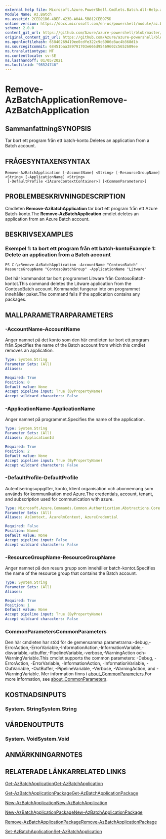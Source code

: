 ```yaml
---
external help file: Microsoft.Azure.PowerShell.Cmdlets.Batch.dll-Help.xml
Module Name: Az.Batch
ms.assetid: 2CED21D6-4BEF-423B-A04A-5B812CEB975D
online version: https://docs.microsoft.com/en-us/powershell/module/az.batch/remove-azbatchapplication
schema: 2.0.0
content_git_url: https://github.com/Azure/azure-powershell/blob/master/src/Batch/Batch/help/Remove-AzBatchApplication.md
original_content_git_url: https://github.com/Azure/azure-powershell/blob/master/src/Batch/Batch/help/Remove-AzBatchApplication.md
ms.openlocfilehash: 65840269419ee0cdfe322c9c6906e8ac4b368d1b
ms.sourcegitcommit: 68451baa389791703e666d95469602c5652609ee
ms.translationtype: MT
ms.contentlocale: sv-SE
ms.lasthandoff: 01/05/2021
ms.locfileid: "98524746"
---
```

# <span data-ttu-id="a5c48-101">Remove-AzBatchApplication</span><span class="sxs-lookup"><span data-stu-id="a5c48-101">Remove-AzBatchApplication</span></span>

## <span data-ttu-id="a5c48-102">Sammanfattning</span><span class="sxs-lookup"><span data-stu-id="a5c48-102">SYNOPSIS</span></span>
<span data-ttu-id="a5c48-103">Tar bort ett program från ett batch-konto.</span><span class="sxs-lookup"><span data-stu-id="a5c48-103">Deletes an application from a Batch account.</span></span>

## <span data-ttu-id="a5c48-104">FRÅGESYNTAXEN</span><span class="sxs-lookup"><span data-stu-id="a5c48-104">SYNTAX</span></span>

```
Remove-AzBatchApplication [-AccountName] <String> [-ResourceGroupName] <String> [-ApplicationName] <String>
 [-DefaultProfile <IAzureContextContainer>] [<CommonParameters>]
```

## <span data-ttu-id="a5c48-105">PROBLEMBESKRIVNING</span><span class="sxs-lookup"><span data-stu-id="a5c48-105">DESCRIPTION</span></span>
<span data-ttu-id="a5c48-106">Cmdleten **Remove-AzBatchApplication** tar bort ett program från ett Azure Batch-konto.</span><span class="sxs-lookup"><span data-stu-id="a5c48-106">The **Remove-AzBatchApplication** cmdlet deletes an application from an Azure Batch account.</span></span>

## <span data-ttu-id="a5c48-107">BESKRIVS</span><span class="sxs-lookup"><span data-stu-id="a5c48-107">EXAMPLES</span></span>

### <span data-ttu-id="a5c48-108">Exempel 1: ta bort ett program från ett batch-konto</span><span class="sxs-lookup"><span data-stu-id="a5c48-108">Example 1: Delete an application from a Batch account</span></span>
```
PS C:\>Remove-AzBatchApplication -AccountName "ContosoBatch" -ResourceGroupName "ContosoBatchGroup" -ApplicationName "Litware"
```

<span data-ttu-id="a5c48-109">Det här kommandot tar bort programmet Litware från ContosoBatch-kontot.</span><span class="sxs-lookup"><span data-stu-id="a5c48-109">This command deletes the Litware application from the ContosoBatch account.</span></span>
<span data-ttu-id="a5c48-110">Kommandot fungerar inte om programmet innehåller paket.</span><span class="sxs-lookup"><span data-stu-id="a5c48-110">The command fails if the application contains any packages.</span></span>

## <span data-ttu-id="a5c48-111">MALLPARAMETRAR</span><span class="sxs-lookup"><span data-stu-id="a5c48-111">PARAMETERS</span></span>

### <span data-ttu-id="a5c48-112">-AccountName</span><span class="sxs-lookup"><span data-stu-id="a5c48-112">-AccountName</span></span>
<span data-ttu-id="a5c48-113">Anger namnet på det konto som den här cmdleten tar bort ett program från.</span><span class="sxs-lookup"><span data-stu-id="a5c48-113">Specifies the name of the Batch account from which this cmdlet removes an application.</span></span>

```yaml
Type: System.String
Parameter Sets: (All)
Aliases:

Required: True
Position: 0
Default value: None
Accept pipeline input: True (ByPropertyName)
Accept wildcard characters: False
```

### <span data-ttu-id="a5c48-114">-ApplicationName</span><span class="sxs-lookup"><span data-stu-id="a5c48-114">-ApplicationName</span></span>
<span data-ttu-id="a5c48-115">Anger namnet på programmet.</span><span class="sxs-lookup"><span data-stu-id="a5c48-115">Specifies the name of the application.</span></span>

```yaml
Type: System.String
Parameter Sets: (All)
Aliases: ApplicationId

Required: True
Position: 2
Default value: None
Accept pipeline input: True (ByPropertyName)
Accept wildcard characters: False
```

### <span data-ttu-id="a5c48-116">-DefaultProfile</span><span class="sxs-lookup"><span data-stu-id="a5c48-116">-DefaultProfile</span></span>
<span data-ttu-id="a5c48-117">Autentiseringsuppgifter, konto, klient organisation och abonnemang som används för kommunikation med Azure.</span><span class="sxs-lookup"><span data-stu-id="a5c48-117">The credentials, account, tenant, and subscription used for communication with azure.</span></span>

```yaml
Type: Microsoft.Azure.Commands.Common.Authentication.Abstractions.Core.IAzureContextContainer
Parameter Sets: (All)
Aliases: AzContext, AzureRmContext, AzureCredential

Required: False
Position: Named
Default value: None
Accept pipeline input: False
Accept wildcard characters: False
```

### <span data-ttu-id="a5c48-118">-ResourceGroupName</span><span class="sxs-lookup"><span data-stu-id="a5c48-118">-ResourceGroupName</span></span>
<span data-ttu-id="a5c48-119">Anger namnet på den resurs grupp som innehåller batch-kontot.</span><span class="sxs-lookup"><span data-stu-id="a5c48-119">Specifies the name of the resource group that contains the Batch account.</span></span>

```yaml
Type: System.String
Parameter Sets: (All)
Aliases:

Required: True
Position: 1
Default value: None
Accept pipeline input: True (ByPropertyName)
Accept wildcard characters: False
```

### <span data-ttu-id="a5c48-120">CommonParameters</span><span class="sxs-lookup"><span data-stu-id="a5c48-120">CommonParameters</span></span>
<span data-ttu-id="a5c48-121">Den här cmdleten har stöd för de gemensamma parametrarna:-debug,-ErrorAction,-ErrorVariable,-InformationAction,-InformationVariable,-disvariable,-utbuffer,-PipelineVariable,-verbose,-WarningAction och-WarningVariable.</span><span class="sxs-lookup"><span data-stu-id="a5c48-121">This cmdlet supports the common parameters: -Debug, -ErrorAction, -ErrorVariable, -InformationAction, -InformationVariable, -OutVariable, -OutBuffer, -PipelineVariable, -Verbose, -WarningAction, and -WarningVariable.</span></span> <span data-ttu-id="a5c48-122">Mer information finns i [about_CommonParameters](http://go.microsoft.com/fwlink/?LinkID=113216).</span><span class="sxs-lookup"><span data-stu-id="a5c48-122">For more information, see [about_CommonParameters](http://go.microsoft.com/fwlink/?LinkID=113216).</span></span>

## <span data-ttu-id="a5c48-123">KOSTNADS</span><span class="sxs-lookup"><span data-stu-id="a5c48-123">INPUTS</span></span>

### <span data-ttu-id="a5c48-124">System. String</span><span class="sxs-lookup"><span data-stu-id="a5c48-124">System.String</span></span>

## <span data-ttu-id="a5c48-125">VÄRDEN</span><span class="sxs-lookup"><span data-stu-id="a5c48-125">OUTPUTS</span></span>

### <span data-ttu-id="a5c48-126">System. Void</span><span class="sxs-lookup"><span data-stu-id="a5c48-126">System.Void</span></span>

## <span data-ttu-id="a5c48-127">ANMÄRKNINGAR</span><span class="sxs-lookup"><span data-stu-id="a5c48-127">NOTES</span></span>

## <span data-ttu-id="a5c48-128">RELATERADE LÄNKAR</span><span class="sxs-lookup"><span data-stu-id="a5c48-128">RELATED LINKS</span></span>

[<span data-ttu-id="a5c48-129">Get-AzBatchApplication</span><span class="sxs-lookup"><span data-stu-id="a5c48-129">Get-AzBatchApplication</span></span>](./Get-AzBatchApplication.md)

[<span data-ttu-id="a5c48-130">Get-AzBatchApplicationPackage</span><span class="sxs-lookup"><span data-stu-id="a5c48-130">Get-AzBatchApplicationPackage</span></span>](./Get-AzBatchApplicationPackage.md)

[<span data-ttu-id="a5c48-131">New-AzBatchApplication</span><span class="sxs-lookup"><span data-stu-id="a5c48-131">New-AzBatchApplication</span></span>](./New-AzBatchApplication.md)

[<span data-ttu-id="a5c48-132">New-AzBatchApplicationPackage</span><span class="sxs-lookup"><span data-stu-id="a5c48-132">New-AzBatchApplicationPackage</span></span>](./New-AzBatchApplicationPackage.md)

[<span data-ttu-id="a5c48-133">Remove-AzBatchApplicationPackage</span><span class="sxs-lookup"><span data-stu-id="a5c48-133">Remove-AzBatchApplicationPackage</span></span>](./Remove-AzBatchApplicationPackage.md)

[<span data-ttu-id="a5c48-134">Set-AzBatchApplication</span><span class="sxs-lookup"><span data-stu-id="a5c48-134">Set-AzBatchApplication</span></span>](./Set-AzBatchApplication.md)


